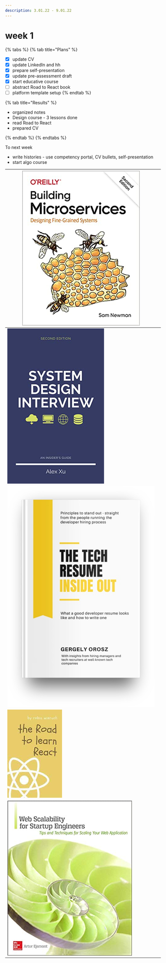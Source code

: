 ```yaml
---
description: 3.01.22 - 9.01.22
---
```


# week 1

{% tabs %}
{% tab title="Plans" %}


* [x] update CV
* [x] update LinkedIn and hh
* [x] prepare self-presentation
* [x] update pre-assessment draft
* [x] start educative course
* [ ] abstract Road to React book
* [ ] platform template setup
{% endtab %}

{% tab title="Results" %}
* organized notes
* Design course - 3 lessons done
* read Road to React
* prepared CV


{% endtab %}
{% endtabs %}



To next week

* write histories - use competency portal, CV bullets, self-presentation
* start algo course





| ![](<../.gitbook/assets/image (8).png>)  | <p><br></p> |
| ---------------------------------------- | ----------- |
| ![](<../.gitbook/assets/image (9).png>)  | <p><br></p> |
| ![](<../.gitbook/assets/image (13).png>) |             |
| ![](<../.gitbook/assets/image (14).png>) |             |
| ![](<../.gitbook/assets/image (15).png>) |             |

